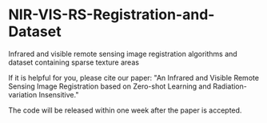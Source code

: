 # NIR-VIS-RS-Registration-and-Dataset
Infrared and visible remote sensing image registration algorithms and dataset containing sparse texture areas

If it is helpful for you, please cite our paper: "An Infrared and Visible Remote Sensing Image Registration based on Zero-shot Learning and Radiation-variation Insensitive."

The code will be released within one week after the paper is accepted.
